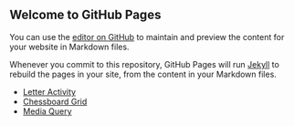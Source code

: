 ## Welcome to GitHub Pages

You can use the [editor on GitHub](https://github.com/bogarttyyy/batch5-activities/edit/main/README.md) to maintain and preview the content for your website in Markdown files.

Whenever you commit to this repository, GitHub Pages will run [Jekyll](https://jekyllrb.com/) to rebuild the pages in your site, from the content in your Markdown files.

- [Letter Activity](./Letter%20Activity/letter_answer.html)
- [Chessboard Grid](./Chessboard%20grid/grid.html)
- [Media Query](./Media%20Query/SampleMedia.html)
